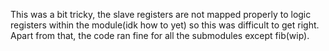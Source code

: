 This was a bit tricky, the slave registers are not mapped properly to logic registers within the module(idk how to yet) so this was difficult to get right. Apart from that, the code ran fine for all the submodules except fib(wip).
